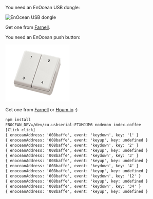 You need an EnOcean USB dongle:

![EnOcean USB dongle](http://www.ehomeportal.de/shop/prodpic/BSC-EnOcean-USB-Stick-Smart-Connect-fuer-HomeMatic-CCU1-2-und-IP-Symcon-PM-0045_b_0.JPG)

Get one from [Farnell](http://uk.farnell.com/enocean/usb-300/usb-gateway-for-radio-868mhz/dp/2342011).

You need an EnOcean push button:

![Enocean push button](enocean-push-button.png)

Get one from [Farnell](http://uk.farnell.com/enocean/ptm-210/module-switch-radio-tx-868mhz/dp/2134137) or [Houm.io](http://houm.io) :)

    npm install
    ENOCEAN_DEV=/dev/cu.usbserial-FTXMJJM6 nodemon index.coffee
    [Click click]
    { enoceanAddress: '008baffe', event: 'keydown', key: '1' }
    { enoceanAddress: '008baffe', event: 'keyup', key: undefined }
    { enoceanAddress: '008baffe', event: 'keydown', key: '2' }
    { enoceanAddress: '008baffe', event: 'keyup', key: undefined }
    { enoceanAddress: '008baffe', event: 'keydown', key: '3' }
    { enoceanAddress: '008baffe', event: 'keyup', key: undefined }
    { enoceanAddress: '008baffe', event: 'keydown', key: '4' }
    { enoceanAddress: '008baffe', event: 'keyup', key: undefined }
    { enoceanAddress: '008baffe', event: 'keydown', key: '12' }
    { enoceanAddress: '008baffe', event: 'keyup', key: undefined }
    { enoceanAddress: '008baffe', event: 'keydown', key: '34' }
    { enoceanAddress: '008baffe', event: 'keyup', key: undefined }
